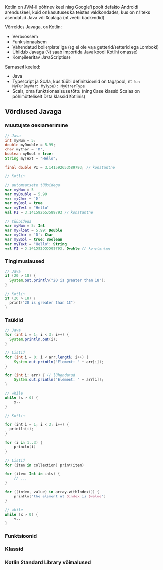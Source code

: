 Kotlin on JVM-il põhinev keel ning Google'i poolt defakto Androidi arenduskeel, kuid on kasutuses ka teistes valdkondades, kus on näiteks asendatud Java või Scalaga (nt veebi backendid)

Võrreldes Javaga, on Kotlin:
- Verboossem
- Funktsionaalsem
- Vähendatud boilerplate'iga (eg ei ole vaja getterid/setterid ega Lomboki)
- Ühildub Javaga (Nt saab importida Java koodi Kotlini omasse)
- Kompileeritav JavaScriptisse

Sarnased keeled:
- Java
- Typescript ja Scala, kus tüübi definitsioonid on tagapool, nt ```fun MyFun(myVar: MyType): MyOtherType```
- Scala, oma funktsionaalsuse tõttu (ning Case klassid Scalas on põhimõtteliselt Data klassid Kotlinis)

## Võrdlused Javaga
### Muutujate deklareerimine
```java
// Java
int myNum = 5;
double myDouble = 5.99;
char myChar = 'D';
boolean myBool = true;
String myText = "Hello";

final double PI = 3.141592653589793; // konstantne
```

```kotlin
// Kotlin

// automaatsete tüüpidega
var myNum = 5
var myDouble = 5.99
var myChar = 'D'
var myBool = true
var myText = "Hello"
val PI = 3.141592653589793 // konstantne

// tüüpidega
var myNum = 5: Int
var myFloat = 5.99: Double
var myChar = 'D': Char
var myBool = true: Boolean
var myText = "Hello": String
val PI = 3.141592653589793: Double // konstantne
```

### Tingimuslaused
```java
// Java
if (20 > 18) {
  System.out.println("20 is greater than 18");
}

```

```kotlin
// Kotlin
if (20 > 18) {
  print("20 is greater than 18")
}

```
### Tsüklid
```java
// Java
for (int i = 1; i < 3; i++) {
  System.println.out(i);
}

// Listid
for (int i = 0; i < arr.length; i++) {
    System.out.println("Element: " + arr[i]);
}

for (int i: arr) { // lühendatud
    System.out.println("Element: " + arr[i]);
}

// while
while (x > 0) {
    x--
}
```

```kotlin
// Kotlin

for (int i = 1; i < 3; i++) {
  println(i);
}

for (i in 1..3) {
    println(i)
}

// Listid
for (item in collection) print(item)

for (item: Int in ints) {
    // ...
}

for ((index, value) in array.withIndex()) {
    println("the element at $index is $value")
}

// while
while (x > 0) {
    x--
}
```

### Funktsioonid

### Klassid

### Kotlin Standard Library võimalused